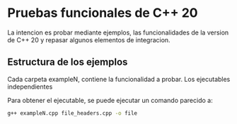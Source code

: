 # Pruebas funcionales de C++ 20

La intencion es probar mediante ejemplos, las funcionalidades de la version de C++ 20 y repasar algunos elementos de integracion.

## Estructura de los ejemplos

Cada carpeta exampleN, contiene la funcionalidad a probar. Los ejecutables independientes

Para obtener el ejecutable, se puede ejecutar un comando parecido a:
```bash
g++ exampleN.cpp file_headers.cpp -o file
```